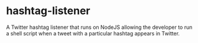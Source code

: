 # hashtag-listener
A Twitter hashtag listener that runs on NodeJS allowing the developer to run a shell script when a tweet with a particular hashtag appears in Twitter.
